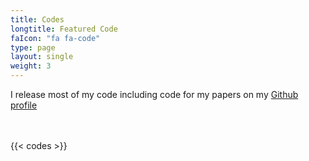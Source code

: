 ```yaml
---
title: Codes
longtitle: Featured Code
faIcon: "fa fa-code"
type: page
layout: single
weight: 3
---
```


I release most of my code including code for my papers on my [Github profile](https://github.com/henrysky)
<br>
<br>
<br>

{{< codes >}}